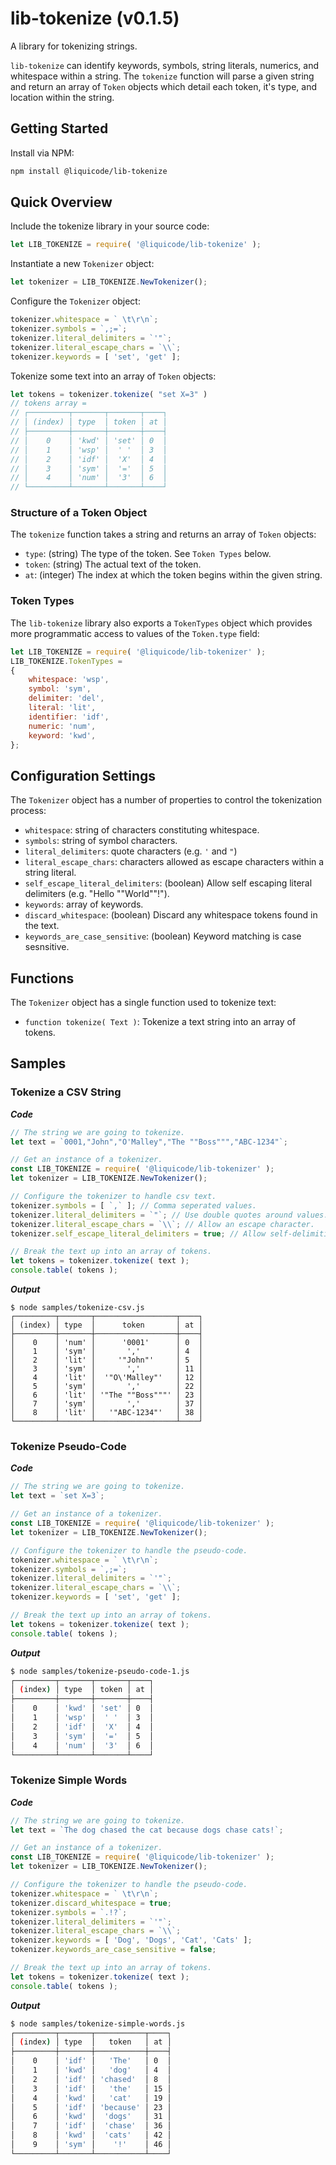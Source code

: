 
# lib-tokenize (v0.1.5)

A library for tokenizing strings.

`lib-tokenize` can identify keywords, symbols, string literals,
numerics, and whitespace within a string.
The `tokenize` function will parse a given string and return an
array of `Token` objects which detail each token, it's type, and
location within the string.


## Getting Started

Install via NPM:
```bash
npm install @liquicode/lib-tokenize
```


## Quick Overview

Include the tokenize library in your source code:
```js
let LIB_TOKENIZE = require( '@liquicode/lib-tokenize' );
```

Instantiate a new `Tokenizer` object:
```js
let tokenizer = LIB_TOKENIZE.NewTokenizer();
```

Configure the `Tokenizer` object:
```js
tokenizer.whitespace = ` \t\r\n`;
tokenizer.symbols = `,;=`;
tokenizer.literal_delimiters = `'"`;
tokenizer.literal_escape_chars = `\\`;
tokenizer.keywords = [ 'set', 'get' ];
```

Tokenize some text into an array of `Token` objects:
```js
let tokens = tokenizer.tokenize( "set X=3" )
// tokens array =
// ┌─────────┬───────┬───────┬────┐
// │ (index) │ type  │ token │ at │
// ├─────────┼───────┼───────┼────┤
// │    0    │ 'kwd' │ 'set' │ 0  │
// │    1    │ 'wsp' │  ' '  │ 3  │
// │    2    │ 'idf' │  'X'  │ 4  │
// │    3    │ 'sym' │  '='  │ 5  │
// │    4    │ 'num' │  '3'  │ 6  │
// └─────────┴───────┴───────┴────┘
```

### Structure of a Token Object

The `tokenize` function takes a string and returns an array of `Token` objects:

- `type`: (string) The type of the token. See `Token Types` below.
- `token`:  (string) The actual text of the token.
- `at`: (integer) The index at which the token begins within the given string.

### Token Types

The `lib-tokenize` library also exports a `TokenTypes` object which provides more
programmatic access to values of the `Token.type` field:
```js
let LIB_TOKENIZE = require( '@liquicode/lib-tokenizer' );
LIB_TOKENIZE.TokenTypes =
{
	whitespace: 'wsp',
	symbol: 'sym',
	delimiter: 'del',
	literal: 'lit',
	identifier: 'idf',
	numeric: 'num',
	keyword: 'kwd',
};
```

## Configuration Settings

The `Tokenizer` object has a number of properties to control the tokenization process:

- `whitespace`: string of characters constituting whitespace.
- `symbols`: string of symbol characters.
- `literal_delimiters`: quote characters (e.g. `'` and `"`)
- `literal_escape_chars`: characters allowed as escape characters within a string literal.
- `self_escape_literal_delimiters`: (boolean) Allow self escaping literal delimiters (e.g. "Hello ""World""!").
- `keywords`: array of keywords.
- `discard_whitespace`: (boolean) Discard any whitespace tokens found in the text.
- `keywords_are_case_sensitive`: (boolean) Keyword matching is case sesnsitive.


## Functions

The `Tokenizer` object has a single function used to tokenize text:

- `function tokenize( Text )`: Tokenize a text string into an array of tokens.


## Samples

### Tokenize a CSV String

**_Code_**
```js
// The string we are going to tokenize.
let text = `0001,"John","O'Malley","The ""Boss""","ABC-1234"`;

// Get an instance of a tokenizer.
const LIB_TOKENIZE = require( '@liquicode/lib-tokenizer' );
let tokenizer = LIB_TOKENIZE.NewTokenizer();

// Configure the tokenizer to handle csv text.
tokenizer.symbols = [ `,` ]; // Comma seperated values.
tokenizer.literal_delimiters = `"`; // Use double quotes around values.
tokenizer.literal_escape_chars = `\\`; // Allow an escape character.
tokenizer.self_escape_literal_delimiters = true; // Allow self-delimiting double quotes.

// Break the text up into an array of tokens.
let tokens = tokenizer.tokenize( text );
console.table( tokens );
```

**_Output_**
```
$ node samples/tokenize-csv.js
┌─────────┬───────┬──────────────────┬────┐
│ (index) │ type  │      token       │ at │
├─────────┼───────┼──────────────────┼────┤
│    0    │ 'num' │      '0001'      │ 0  │
│    1    │ 'sym' │       ','        │ 4  │
│    2    │ 'lit' │     '"John"'     │ 5  │
│    3    │ 'sym' │       ','        │ 11 │
│    4    │ 'lit' │  '"O\'Malley"'   │ 12 │
│    5    │ 'sym' │       ','        │ 22 │
│    6    │ 'lit' │ '"The ""Boss"""' │ 23 │
│    7    │ 'sym' │       ','        │ 37 │
│    8    │ 'lit' │   '"ABC-1234"'   │ 38 │
└─────────┴───────┴──────────────────┴────┘
```


### Tokenize Pseudo-Code

**_Code_**
```js
// The string we are going to tokenize.
let text = `set X=3`;

// Get an instance of a tokenizer.
const LIB_TOKENIZE = require( '@liquicode/lib-tokenizer' );
let tokenizer = LIB_TOKENIZE.NewTokenizer();

// Configure the tokenizer to handle the pseudo-code.
tokenizer.whitespace = ` \t\r\n`;
tokenizer.symbols = `,;=`;
tokenizer.literal_delimiters = `'"`;
tokenizer.literal_escape_chars = `\\`;
tokenizer.keywords = [ 'set', 'get' ];

// Break the text up into an array of tokens.
let tokens = tokenizer.tokenize( text );
console.table( tokens );
```

**_Output_**
```bash
$ node samples/tokenize-pseudo-code-1.js 
┌─────────┬───────┬───────┬────┐
│ (index) │ type  │ token │ at │
├─────────┼───────┼───────┼────┤
│    0    │ 'kwd' │ 'set' │ 0  │
│    1    │ 'wsp' │  ' '  │ 3  │
│    2    │ 'idf' │  'X'  │ 4  │
│    3    │ 'sym' │  '='  │ 5  │
│    4    │ 'num' │  '3'  │ 6  │
└─────────┴───────┴───────┴────┘
```


### Tokenize Simple Words

**_Code_**
```js
// The string we are going to tokenize.
let text = `The dog chased the cat because dogs chase cats!`;

// Get an instance of a tokenizer.
const LIB_TOKENIZE = require( '@liquicode/lib-tokenizer' );
let tokenizer = LIB_TOKENIZE.NewTokenizer();

// Configure the tokenizer to handle the pseudo-code.
tokenizer.whitespace = ` \t\r\n`;
tokenizer.discard_whitespace = true;
tokenizer.symbols = `.!?`;
tokenizer.literal_delimiters = `'"`;
tokenizer.literal_escape_chars = `\\`;
tokenizer.keywords = [ 'Dog', 'Dogs', 'Cat', 'Cats' ];
tokenizer.keywords_are_case_sensitive = false;

// Break the text up into an array of tokens.
let tokens = tokenizer.tokenize( text );
console.table( tokens );
```

**_Output_**
```bash
$ node samples/tokenize-simple-words.js 
┌─────────┬───────┬───────────┬────┐
│ (index) │ type  │   token   │ at │
├─────────┼───────┼───────────┼────┤
│    0    │ 'idf' │   'The'   │ 0  │
│    1    │ 'kwd' │   'dog'   │ 4  │
│    2    │ 'idf' │ 'chased'  │ 8  │
│    3    │ 'idf' │   'the'   │ 15 │
│    4    │ 'kwd' │   'cat'   │ 19 │
│    5    │ 'idf' │ 'because' │ 23 │
│    6    │ 'kwd' │  'dogs'   │ 31 │
│    7    │ 'idf' │  'chase'  │ 36 │
│    8    │ 'kwd' │  'cats'   │ 42 │
│    9    │ 'sym' │    '!'    │ 46 │
└─────────┴───────┴───────────┴────┘
```
